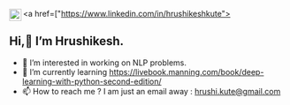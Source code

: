 <a href=["https://www.linkedin.com/in/hrushikeshkute">
  <img align="left" alt="Hrushikesh's LinkedIN" width="22px" src="https://raw.githubusercontent.com/peterthehan/peterthehan/master/assets/linkedin.svg" />
</a>

## Hi,👋 I’m Hrushikesh.
- 👀 I’m interested in working on NLP problems.
- 🌱 I’m currently learning https://livebook.manning.com/book/deep-learning-with-python-second-edition/
- 📫 How to reach me ? I am just an email away : hrushi.kute@gmail.com

<!---
hrushikute/hrushikute is a ✨ special ✨ repository because its `README.md` (this file) appears on your GitHub profile.
You can click the Preview link to take a look at your changes.
--->
